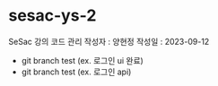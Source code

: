 # sesac-ys-2

SeSac 강의 코드 관리
작성자 : 양현정
작성일 : 2023-09-12

- git branch test (ex. 로그인 ui 완료)
- git branch test (ex. 로그인 api)
